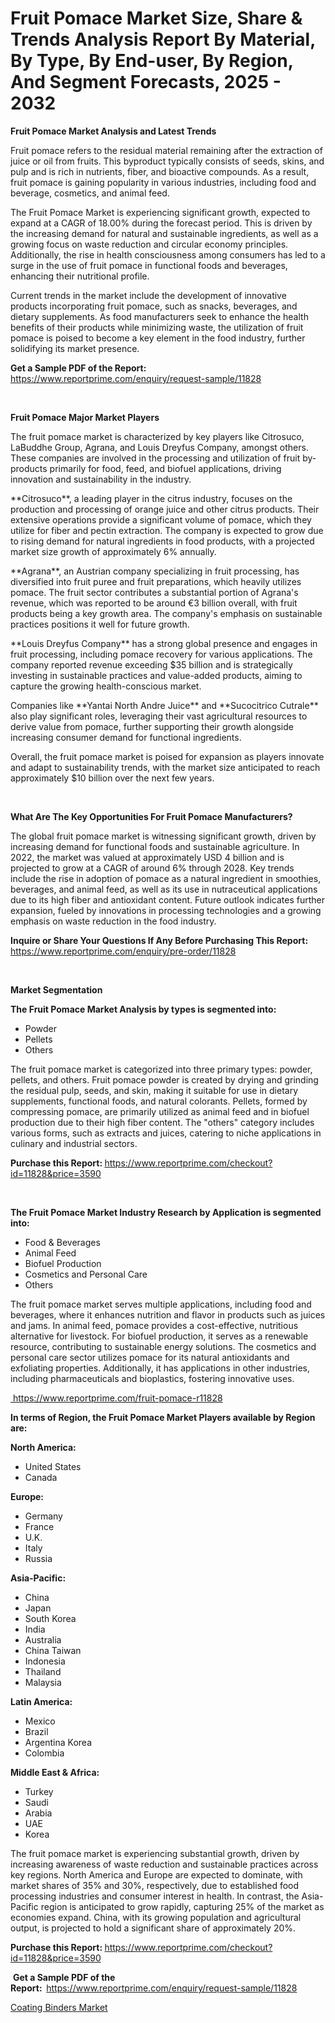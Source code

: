 <p><h1>Fruit Pomace Market Size, Share & Trends Analysis Report By Material, By Type, By End-user, By Region, And Segment Forecasts, 2025 - 2032</h1></p><p><strong>Fruit Pomace Market Analysis and Latest Trends</strong></p>
<p><p>Fruit pomace refers to the residual material remaining after the extraction of juice or oil from fruits. This byproduct typically consists of seeds, skins, and pulp and is rich in nutrients, fiber, and bioactive compounds. As a result, fruit pomace is gaining popularity in various industries, including food and beverage, cosmetics, and animal feed.</p><p>The Fruit Pomace Market is experiencing significant growth, expected to expand at a CAGR of 18.00% during the forecast period. This is driven by the increasing demand for natural and sustainable ingredients, as well as a growing focus on waste reduction and circular economy principles. Additionally, the rise in health consciousness among consumers has led to a surge in the use of fruit pomace in functional foods and beverages, enhancing their nutritional profile.</p><p>Current trends in the market include the development of innovative products incorporating fruit pomace, such as snacks, beverages, and dietary supplements. As food manufacturers seek to enhance the health benefits of their products while minimizing waste, the utilization of fruit pomace is poised to become a key element in the food industry, further solidifying its market presence.</p></p>
<p><strong>Get a Sample PDF of the Report:&nbsp;</strong> <a href="https://www.reportprime.com/enquiry/request-sample/11828?utm_campaign=3187&utm_medium=2&utm_source=Github&utm_content=ia&utm_term=17032025&utm_id=fruit-pomace">https://www.reportprime.com/enquiry/request-sample/11828</a></p>
<p>&nbsp;</p>
<p><strong>Fruit Pomace Major Market Players</strong></p>
<p><p>The fruit pomace market is characterized by key players like Citrosuco, LaBuddhe Group, Agrana, and Louis Dreyfus Company, amongst others. These companies are involved in the processing and utilization of fruit by-products primarily for food, feed, and biofuel applications, driving innovation and sustainability in the industry.</p><p>**Citrosuco**, a leading player in the citrus industry, focuses on the production and processing of orange juice and other citrus products. Their extensive operations provide a significant volume of pomace, which they utilize for fiber and pectin extraction. The company is expected to grow due to rising demand for natural ingredients in food products, with a projected market size growth of approximately 6% annually.</p><p>**Agrana**, an Austrian company specializing in fruit processing, has diversified into fruit puree and fruit preparations, which heavily utilizes pomace. The fruit sector contributes a substantial portion of Agrana's revenue, which was reported to be around €3 billion overall, with fruit products being a key growth area. The company's emphasis on sustainable practices positions it well for future growth.</p><p>**Louis Dreyfus Company** has a strong global presence and engages in fruit processing, including pomace recovery for various applications. The company reported revenue exceeding $35 billion and is strategically investing in sustainable practices and value-added products, aiming to capture the growing health-conscious market.</p><p>Companies like **Yantai North Andre Juice** and **Sucocitrico Cutrale** also play significant roles, leveraging their vast agricultural resources to derive value from pomace, further supporting their growth alongside increasing consumer demand for functional ingredients.</p><p>Overall, the fruit pomace market is poised for expansion as players innovate and adapt to sustainability trends, with the market size anticipated to reach approximately $10 billion over the next few years.</p></p>
<p>&nbsp;</p>
<p><strong>What Are The Key Opportunities For Fruit Pomace Manufacturers?</strong></p>
<p><p>The global fruit pomace market is witnessing significant growth, driven by increasing demand for functional foods and sustainable agriculture. In 2022, the market was valued at approximately USD 4 billion and is projected to grow at a CAGR of around 6% through 2028. Key trends include the rise in adoption of pomace as a natural ingredient in smoothies, beverages, and animal feed, as well as its use in nutraceutical applications due to its high fiber and antioxidant content. Future outlook indicates further expansion, fueled by innovations in processing technologies and a growing emphasis on waste reduction in the food industry.</p></p>
<p><strong>Inquire or Share Your Questions If Any Before Purchasing This Report:</strong> <a href="https://www.reportprime.com/enquiry/pre-order/11828?utm_campaign=3187&utm_medium=2&utm_source=Github&utm_content=ia&utm_term=17032025&utm_id=fruit-pomace">https://www.reportprime.com/enquiry/pre-order/11828</a></p>
<p>&nbsp;</p>
<p><strong>Market Segmentation</strong></p>
<p><strong>The Fruit Pomace Market Analysis by types is segmented into:</strong></p>
<p><ul><li>Powder</li><li>Pellets</li><li>Others</li></ul></p>
<p><p>The fruit pomace market is categorized into three primary types: powder, pellets, and others. Fruit pomace powder is created by drying and grinding the residual pulp, seeds, and skin, making it suitable for use in dietary supplements, functional foods, and natural colorants. Pellets, formed by compressing pomace, are primarily utilized as animal feed and in biofuel production due to their high fiber content. The "others" category includes various forms, such as extracts and juices, catering to niche applications in culinary and industrial sectors.</p></p>
<p><strong>Purchase this Report:&nbsp;</strong><a href="https://www.reportprime.com/checkout?id=11828&price=3590&utm_campaign=3187&utm_medium=2&utm_source=Github&utm_content=ia&utm_term=17032025&utm_id=fruit-pomace">https://www.reportprime.com/checkout?id=11828&price=3590</a></p>
<p>&nbsp;</p>
<p><strong>The Fruit Pomace Market Industry Research by Application is segmented into:</strong></p>
<p><ul><li>Food & Beverages</li><li>Animal Feed</li><li>Biofuel Production</li><li>Cosmetics and Personal Care</li><li>Others</li></ul></p>
<p><p>The fruit pomace market serves multiple applications, including food and beverages, where it enhances nutrition and flavor in products such as juices and jams. In animal feed, pomace provides a cost-effective, nutritious alternative for livestock. For biofuel production, it serves as a renewable resource, contributing to sustainable energy solutions. The cosmetics and personal care sector utilizes pomace for its natural antioxidants and exfoliating properties. Additionally, it has applications in other industries, including pharmaceuticals and bioplastics, fostering innovative uses.</p></p>
<p><a href="https://www.reportprime.com/fruit-pomace-r11828?utm_campaign=3187&utm_medium=2&utm_source=Github&utm_content=ia&utm_term=17032025&utm_id=fruit-pomace">&nbsp;https://www.reportprime.com/fruit-pomace-r11828</a></p>
<p><strong>In terms of Region, the Fruit Pomace Market Players available by Region are:</strong></p>
<p>
    <p> <strong> North America: </strong>
        <ul>
            <li>United States</li>
            <li>Canada</li>
        </ul>
        </p> 
    <p> <strong> Europe: </strong>
        <ul>
            <li>Germany</li>
            <li>France</li>
            <li>U.K.</li>
            <li>Italy</li>
            <li>Russia</li>
        </ul>
        </p> 
    <p> <strong> Asia-Pacific: </strong>
        <ul>
            <li>China</li>
            <li>Japan</li>
            <li>South Korea</li>
            <li>India</li>
            <li>Australia</li>
            <li>China Taiwan</li>
            <li>Indonesia</li>
            <li>Thailand</li>
            <li>Malaysia</li>
        </ul>
        </p> 
    <p> <strong> Latin America: </strong>
        <ul>
            <li>Mexico</li>
            <li>Brazil</li>
            <li>Argentina Korea</li>
            <li>Colombia</li>
        </ul>
        </p> 
    <p> <strong> Middle East & Africa: </strong>
        <ul>
            <li>Turkey</li>
            <li>Saudi</li>
            <li>Arabia</li>
            <li>UAE</li>
            <li>Korea</li>
        </ul>
    </p>
    </p>
<p><p>The fruit pomace market is experiencing substantial growth, driven by increasing awareness of waste reduction and sustainable practices across key regions. North America and Europe are expected to dominate, with market shares of 35% and 30%, respectively, due to established food processing industries and consumer interest in health. In contrast, the Asia-Pacific region is anticipated to grow rapidly, capturing 25% of the market as economies expand. China, with its growing population and agricultural output, is projected to hold a significant share of approximately 20%.</p></p>
<p><strong>Purchase this Report: </strong><a href="https://www.reportprime.com/checkout?id=11828&price=3590&utm_campaign=3187&utm_medium=2&utm_source=Github&utm_content=ia&utm_term=17032025&utm_id=fruit-pomace">https://www.reportprime.com/checkout?id=11828&price=3590</a></p>
<p>&nbsp;<strong>Get a Sample PDF of the Report:&nbsp;&nbsp;</strong><a href="https://www.reportprime.com/enquiry/request-sample/11828?utm_campaign=3187&utm_medium=2&utm_source=Github&utm_content=ia&utm_term=17032025&utm_id=fruit-pomace">https://www.reportprime.com/enquiry/request-sample/11828</a></p>
<p><strong></strong></p>
<p><p><a href="https://github.com/briandahm87/Market-Research-Report-List-1/blob/main/coating-binders-market.md?utm_campaign=3187&utm_medium=2&utm_source=Github&utm_content=ia&utm_term=17032025&utm_id=fruit-pomace">Coating Binders Market</a></p></p>